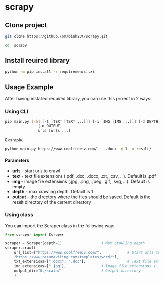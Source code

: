 # scrapy

## Clone project
```bash
git clone https://github.com/binh234/scrapy.git

cd  scrapy
```

## Install reuired library
```bash
python -m pip install -r requirements.txt
```

## Usage Example
After having installed required library, you can use this project in 2 ways:

### Using CLI
```bash
pip main.py [-h] [-t [TEXT [TEXT ...]]] [-i [IMG [IMG ...]]] [-d DEPTH]
               [-o OUTPUT]
               urls [urls ...]
```

Example:
```bash
python main.py https://www.coolfreecv.com/ -t .docx -d 1 -o result/
```
#### Parameters

<ul>
<li><b>urls</b> - start urls to crawl</li>
<li><b>text</b> - text file extensions (.pdf, .doc, .docx, .txt, .csv, ...). Default is .pdf</li>
<li><b>img</b> - image file extensions (.jpg, .png, .jpeg, .gif, .svg, ...). Default is empty</li>
<li><b>depth</b> - max crawling depth. Default is 1</li>
<li><b>output</b> - the directory where the files should be saved. Default is the <italic>result</italic> directory of the current directory  </li>
</ul>

### Using class
You can import the Scraper class in the following way:
```python
from scraper import Scraper

scraper = Scraper(depth=1)					# Max crawling depth
scraper.crawl(
	url_list=["https://www.coolfreecv.com/", 	        # Start urls to crawl
	"https://www.resumeviking.com/templates/word/"], 
	txt_extensions=[".docx", ".doc"],	                # Text file extensions (.pdf, .docx, ...)
	img_extensions=[".jpg"],				# Image file extensions (.jpg, .png, ...)
	output_dir="D:/scala/"					# Output directory
	)
```
